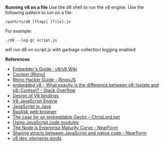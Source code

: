 **Running v8 on a file**
Use the d8 shell to run the v8 engine. Use the following pattern to run on a file:

    /path/to/d8 [flags] [file].js

For example:

    ./d8 --log-gc script.js

will run d8 on script.js with garbage collection logging enabled

**References**

* [Embedder's Guide · v8/v8 Wiki](https://github.com/v8/v8/wiki/Embedder%27s-Guide)
* [Context (Rhino)](https://mozilla.github.io/rhino/javadoc/org/mozilla/javascript/Context.html)
* [Rhino Hacker Guide - RingoJS](https://ringojs.org/documentation/rhino_hacker_guide/)
* [embedded v8 - What exactly is the difference between v8::Isolate and v8::Context? - Stack Overflow](https://stackoverflow.com/questions/19383724/what-exactly-is-the-difference-between-v8isolate-and-v8context)
* [Design of V8 bindings](https://chromium.googlesource.com/chromium/src/+/lkcr/third_party/WebKit/Source/bindings/core/v8/V8BindingDesign.md)
* [V8 JavaScript Engine](https://v8project.blogspot.com/)
* [JavaScript in Java](https://www.eclipsecon.org/na2016/sites/default/files/slides/EclipseCon2016.pdf)
* [Basilisk web browser](http://www.basilisk-browser.org/)
* [The case for an embeddable Gecko – ChrisLord.net](https://chrislord.net/2016/02/24/the-case-for-an-embeddable-gecko/)
* [Using JavaScript code modules](https://developer.mozilla.org/en-US/docs/Mozilla/JavaScript_code_modules/Using)
* [The Node.js Enterprise Maturity Curve - NearForm](https://www.nearform.com/blog/the-node-js-enterprise-maturity-curve/)
* [Sharing structs between JavaScript and native code - NearForm](https://www.nearform.com/blog/structs/)
* [v8 dev: elements-kinds](https://v8.dev/blog/elements-kinds)